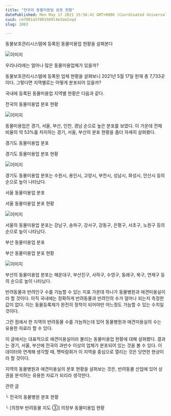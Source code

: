 ```yaml
---
title: "전국의 동물미용업 분포 현황"
datePublished: Mon May 17 2021 15:56:41 GMT+0000 (Coordinated Universal Time)
cuid: cm7001a5f001h09l4e3am2xqd
slug: 1863

---
```



동물보호관리시스템에 등록된 동물미용업 현황을 살펴본다

![이미지](https://cdn.hashnode.com/res/hashnode/image/upload/v1739249139833/9723bfe7-a217-45d8-9c15-d36da47a3eb8.jpeg)

우리나라에는 얼마나 많은 동물미용업체가 있을까?

동물보호관리시스템에 등록된 업체 현황을 살펴보니 2021년 5월 17일 현재 총 7,733곳이다. 그렇다면 지역별로는 어떻게 분포되어 있을까?

국내에 등록된 동물미용업 지역별 현황은 다음과 같다.

전국의 동물미용업 분포 현황

![이미지](https://cdn.hashnode.com/res/hashnode/image/upload/v1739249141451/085bb438-4d1d-4c6f-99b0-b597132f278e.png)

동물미용업은 경기, 서울, 부산, 인천, 경남 순으로 높은 분포를 보였다. 이 가운데 전체 비율의 약 53%를 차지하는 경기, 서울, 부산의 분포 현황을 좀더 자세히 살펴봤다.

경기도 동물미용업 분포

경기도 동물미용업 분포 현황

![이미지](https://cdn.hashnode.com/res/hashnode/image/upload/v1739249142965/9c3d5aa0-c4f6-43f9-bdf0-a94b495a0f1a.png)

경기도 동물미용업 분포는 수원시, 용인시, 고양시, 부천시, 성남시, 화성시, 안산시 등의 순으로 높이 나타났다.

서울 동물미용업 분포

서울 동물미용업 분포 현황

![이미지](https://cdn.hashnode.com/res/hashnode/image/upload/v1739249143998/555c472c-f2de-45a5-ae21-b1f49799209f.png)

서울의 동물미용업 분포는 강남구, 송파구, 강서구, 강동구, 은평구, 서초구, 노원구 등의 순으로 높이 나타났다.

부산 동물미용업 분포

부산 동물미용업 분포 현황

![이미지](https://cdn.hashnode.com/res/hashnode/image/upload/v1739249145055/61cef40c-775b-4fe8-9bcd-56806251a4b6.png)

부산의 동물미용업 분포는 해운대구, 부산진구, 사하구, 수영구, 동래구, 북구, 연제구 등의 순으로 높이 나타났다.

반려동물과 반려인구 수를 가늠할 수 있는 지표 가운데 하나가 동물병원과 애견미용실이라 할 것이다. 아직 국내에는 정확하게 반려동물과 반려인의 수가 얼마나 되는지 측정한 값이 없다. 이는 동물등록제가 완전히 정착이 되어야만 어느정도 가늠할 수 있는 수치일 것이다.

그런 점에서 한 지역의 반려동물 수를 가늠하는데 있어 동물병원과 애견미용실의 수는 유용한 자료라 할 수 있다.

이 글에서는 대표적으로 애견미용실이라 불리는 동물미용업 현황에 대해 살펴봤다. 결과는 경기, 서울, 부산에 전국의 과반수 이상의 업체가 분포되어 있는 것을 볼 수 있다. 이 데이터와 연계해 생각할 때, 펫박람회가 이 지역을 중심으로 열리는 것은 당연한 현상이라 할 것이다.

지역의 동물병원과 애견미용실의 분포 현황을 살펴보는 것은, 반려동물 산업에 있어 상권을 분석하는 유용한 자료가 되리라 생각한다.

관련 글

└ 전국의 동물병원 분포 현황

└ [의정부 반려동물 지도 ③] 의정부 동물미용업 현황